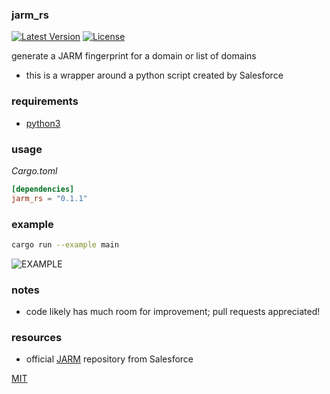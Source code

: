 ### jarm_rs

[![Latest Version](https://img.shields.io/crates/v/jarm_rs.svg)](https://crates.io/crates/jarm_rs)
[![License](https://img.shields.io/badge/license-MIT-blue.svg)](https://github.com/waymobetta/jarm_rs)

generate a JARM fingerprint for a domain or list of domains
- this is a wrapper around a python script created by Salesforce

### requirements
- [python3](https://www.python.org/downloads/)

### usage
_Cargo.toml_
```toml
[dependencies]
jarm_rs = "0.1.1"
```

### example
```zsh
cargo run --example main
```

![EXAMPLE](https://user-images.githubusercontent.com/17755587/107860883-d2be4780-6df6-11eb-8dda-61b11a8bbe9c.png)

### notes
- code likely has much room for improvement; pull requests appreciated!

### resources
- official [JARM](https://github.com/salesforce/jarm) repository from Salesforce

[MIT](LICENSE)
